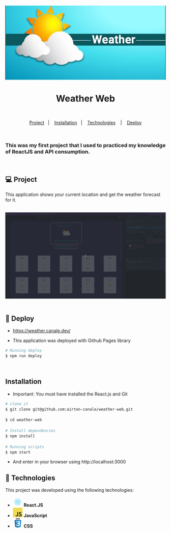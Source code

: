 <p align="center">
<img margin-left= "300px" src="./github/weather.png" alt="Banner">
</p>  
<h1 align="center"><strong></strong></h1>
<h1 align="center"><strong>Weather Web</strong></h1>
<br>
<p align="center">
  <a href="#-project">Project</a>&nbsp;&nbsp;&nbsp;|&nbsp;&nbsp;&nbsp;
  <a href="#installation">Installation</a>&nbsp;&nbsp;&nbsp;|&nbsp;&nbsp;&nbsp;
  <a href="#-technologies">Technologies</a>
  &nbsp;&nbsp;&nbsp;|&nbsp;&nbsp;&nbsp;
  <a href="#-deploy">Deploy</a>
</p>

<br>



### This was my first project that I used to practiced my knowledge of ReactJS and API consumption.

<br>

## 💻 Project


<p>This application shows your current location and get the weather forecast for it.</p>

<br>
<img src="./github/readme.gif" alt="Readme Gif">
<br>
<br>

## 🚀 Deploy
 -  https://weather.canale.dev/

 - This application was deployed with Github Pages library 


 ```bash
# Running deploy
$ npm run deploy
```
<br>

## Installation

- Important: You must have installed the React.js and Git

```bash
# clone it
$ git clone git@github.com:airton-canale/weather-web.git

$ cd weather-web

# Install dependencies
$ npm install

# Running scripts
$ npm start
```
- And enter in your browser using http://localhost:3000


## 🚀 Technologies

This project was developed using the following technologies:

- <img height="30" src="https://raw.githubusercontent.com/github/explore/80688e429a7d4ef2fca1e82350fe8e3517d3494d/topics/react/react.png"> **React.JS**
- <img height="30" src="https://raw.githubusercontent.com/github/explore/80688e429a7d4ef2fca1e82350fe8e3517d3494d/topics/javascript/javascript.png"> **JavaScript**
- <img height="30" src="https://raw.githubusercontent.com/github/explore/80688e429a7d4ef2fca1e82350fe8e3517d3494d/topics/css/css.png"> **CSS**
